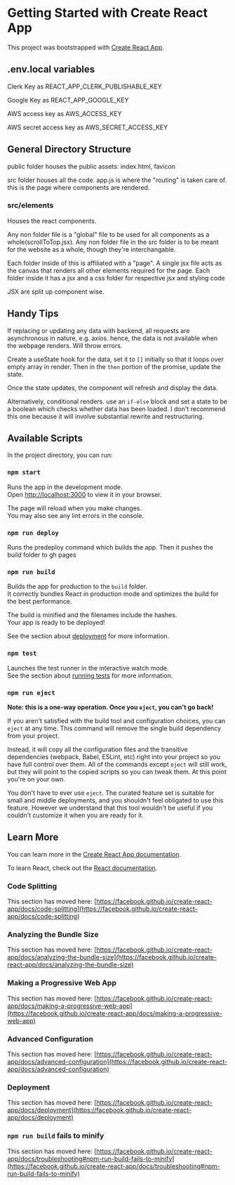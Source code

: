 # Getting Started with Create React App

This project was bootstrapped with [Create React App](https://github.com/facebook/create-react-app).

## .env.local variables

Clerk Key as REACT_APP_CLERK_PUBLISHABLE_KEY

Google Key as REACT_APP_GOOGLE_KEY

AWS access key as AWS_ACCESS_KEY

AWS secret access key as AWS_SECRET_ACCESS_KEY

## General Directory Structure
public folder houses the public assets: index.html, favicon

src folder houses all the code.
app.js is where the "routing" is taken care of. this is the page where components are rendered.

### src/elements
Houses the react components.

Any non folder file is a "global" file to be used for all components as a whole(scrollToTop.jsx).
Any non folder file in the src folder is to be meant for the website as a whole, though they're interchangable.

Each folder inside of this is affiliated with a "page".
A single jsx file acts as the canvas that renders all other elements required for the page.
Each folder inside it has a jsx and a css folder for respective jsx and styling code

JSX are split up component wise.

## Handy Tips
If replacing or updating any data with backend, all requests are asynchronous in nature, e.g. axios. hence, the data is not available when the webpage renders. Will throw errors. 

Create a useState hook for the data, set it to `[]` initially so that it loops over empty array in render. Then in the `then` portion of the promise, update the state.

Once the state updates, the component will refresh and display the data.

Alternatively, conditional renders. use an `if-else` block and set a state to be a boolean which checks whether data has been loaded. I don't recommend this one because it will involve substantial rewrite and restructuring.

## Available Scripts

In the project directory, you can run:

### `npm start`

Runs the app in the development mode.\
Open [http://localhost:3000](http://localhost:3000) to view it in your browser.

The page will reload when you make changes.\
You may also see any lint errors in the console.

### `npm run deploy`

Runs the predeploy command which builds the app.
Then it pushes the build folder to gh pages

### `npm run build`

Builds the app for production to the `build` folder.\
It correctly bundles React in production mode and optimizes the build for the best performance.

The build is minified and the filenames include the hashes.\
Your app is ready to be deployed!

See the section about [deployment](https://facebook.github.io/create-react-app/docs/deployment) for more information.

### `npm test`

Launches the test runner in the interactive watch mode.\
See the section about [running tests](https://facebook.github.io/create-react-app/docs/running-tests) for more information.

### `npm run eject`

**Note: this is a one-way operation. Once you `eject`, you can't go back!**

If you aren't satisfied with the build tool and configuration choices, you can `eject` at any time. This command will remove the single build dependency from your project.

Instead, it will copy all the configuration files and the transitive dependencies (webpack, Babel, ESLint, etc) right into your project so you have full control over them. All of the commands except `eject` will still work, but they will point to the copied scripts so you can tweak them. At this point you're on your own.

You don't have to ever use `eject`. The curated feature set is suitable for small and middle deployments, and you shouldn't feel obligated to use this feature. However we understand that this tool wouldn't be useful if you couldn't customize it when you are ready for it.

## Learn More

You can learn more in the [Create React App documentation](https://facebook.github.io/create-react-app/docs/getting-started).

To learn React, check out the [React documentation](https://reactjs.org/).

### Code Splitting

This section has moved here: [https://facebook.github.io/create-react-app/docs/code-splitting](https://facebook.github.io/create-react-app/docs/code-splitting)

### Analyzing the Bundle Size

This section has moved here: [https://facebook.github.io/create-react-app/docs/analyzing-the-bundle-size](https://facebook.github.io/create-react-app/docs/analyzing-the-bundle-size)

### Making a Progressive Web App

This section has moved here: [https://facebook.github.io/create-react-app/docs/making-a-progressive-web-app](https://facebook.github.io/create-react-app/docs/making-a-progressive-web-app)

### Advanced Configuration

This section has moved here: [https://facebook.github.io/create-react-app/docs/advanced-configuration](https://facebook.github.io/create-react-app/docs/advanced-configuration)

### Deployment

This section has moved here: [https://facebook.github.io/create-react-app/docs/deployment](https://facebook.github.io/create-react-app/docs/deployment)

### `npm run build` fails to minify

This section has moved here: [https://facebook.github.io/create-react-app/docs/troubleshooting#npm-run-build-fails-to-minify](https://facebook.github.io/create-react-app/docs/troubleshooting#npm-run-build-fails-to-minify)
